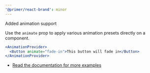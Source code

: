 ```yaml
---
'@primer/react-brand': minor
---
```


Added animation support

Use the `animate` prop to apply various animation presets directly on a component.

```jsx
<AnimationProvider>
  <Button animate="fade-in">This button will fade in</Button>
</AnimationProvider>
```

- [Read the documentation for more examples](https://primer.style/brand/getting-started/animation)
